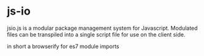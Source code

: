 # js-io

jsio.js is a modular package management system for Javascript. 
Modulated files can be transpiled into a single script file for use on the client side.

in short a browserify for es7 module imports

